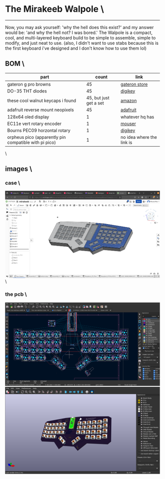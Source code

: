 # The Mirakeeb Walpole \
---
Now, you may ask yourself: 'why the hell does this exist?' and my answer would be: 'and why the hell not? I was bored.' The Walpole is a compact, cool, and multi-layered keyboard build to be simple to assemble, simple to modify, and just neat to use. (also, I didn't want to use stabs because this is the first keyboard i've designed and I don't know how to use them lol)
## BOM \
| part | count | link |
| ---- | ----- | ---- |
| gateron g pro browns | 45 | [gateron store](https://www.gateron.co/collections/hand-lubed-switches/products/gateron-switch-set?variant=40017397448793) |
| DO-35 THT diodes | 45 | [digikey]() |
| these cool walnut keycaps i found | 45, but just get a set | [amazon](https://www.amazon.com/OHY-Double-Shot-Mechanical-Keyboard-Textures/dp/B0D7GXPVF4/ref=pb_allspark_dp_sims_pao_desktop_session_based_d_sccl_3_2/132-0840256-0410633?pd_rd_w=HVmxX&content-id=amzn1.sym.bb57ff9c-59bb-4b04-a98f-485dda19cac2&pf_rd_p=bb57ff9c-59bb-4b04-a98f-485dda19cac2&pf_rd_r=TKBTP9K0HTRFXQSX4GFF&pd_rd_wg=9C41i&pd_rd_r=d7562c73-5f63-4194-a7fd-4d20bd10f10b&pd_rd_i=B0D7GXPVF4&th=1) |
| adafruit reverse mount neopixels | 45 | [adafruit](https://www.adafruit.com/product/4960) |
| 128x64 oled display | 1 | whatever hq has |
| EC11e vert rotary encoder | 1 | [mouser](https://www.mouser.com/ProductDetail/Alps-Alpine/EC1110120201?qs=6EGMNY9ZYDQZuRRlni99ZQ%3D%3D) |
| Bourns PEC09 horzontal rotary | 1 | [digikey](https://www.digikey.be/en/products/detail/bourns-inc/PEC09-2315F-N0015/4699158) |
| orpheus pico (apparently pin compatible with pi pico) | 1 | no idea where the link is |

\
## images \

### case \
![the case](imgs/case.png) \

### the pcb \
![the pcb, mid-layout](imgs/layout.png) \
![the finished pcb](imgs/completed-pcb.png)
